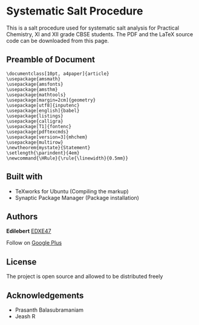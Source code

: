 # Systematic Salt Procedure
This is a salt procedure used for systematic salt analysis for Practical Chemistry, XI and XII grade CBSE students. The PDF and the LaTeX source code can be downloaded from this page.
## Preamble of Document
```
\documentclass[10pt, a4paper]{article}
\usepackage{amsmath}
\usepackage{amsfonts}
\usepackage{amsthm}
\usepackage{mathtools}
\usepackage[margin=2cm]{geometry}
\usepackage[utf8]{inputenc}
\usepackage[english]{babel}
\usepackage{listings}
\usepackage{calligra}
\usepackage[T1]{fontenc}
\usepackage{pdftexcmds}
\usepackage[version=3]{mhchem}
\usepackage{multirow}
\newtheorem{mystate}{Statement}
\setlength{\parindent}{4em}
\newcommand{\HRule}{\rule{\linewidth}{0.5mm}}
```
## Built with
* TeXworks for Ubuntu (Compiling the markup)
* Synaptic Package Manager (Package installation)
## Authors
**Edilebert** [EDXE47](https://github.com/EDXE47)

Follow on [Google Plus](https://plus.google.com/+EDXE47)
## License
The project is open source and allowed to be distributed freely
## Acknowledgements
* Prasanth Balasubramaniam
* Jeash R
